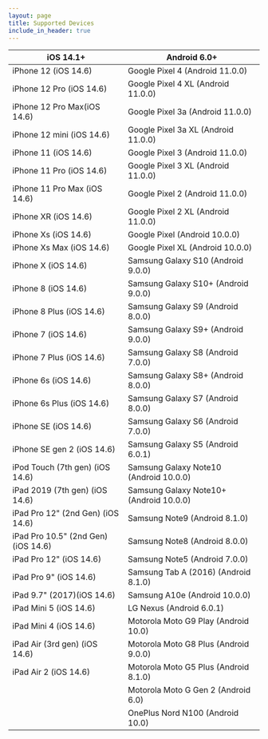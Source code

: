 ```yaml
---
layout: page
title: Supported Devices
include_in_header: true
---
```


|iOS 14.1+|Android 6.0+|
| --- | --- |
| iPhone 12 (iOS 14.6)| Google Pixel 4 (Android 11.0.0)|
| iPhone 12 Pro (iOS 14.6)| Google Pixel 4 XL (Android 11.0.0)|
| iPhone 12 Pro Max(iOS 14.6)| Google Pixel 3a (Android 11.0.0)|
| iPhone 12 mini (iOS 14.6)| Google Pixel 3a XL (Android 11.0.0)|
| iPhone 11 (iOS 14.6)| Google Pixel 3 (Android 11.0.0)|
| iPhone 11 Pro (iOS 14.6)| Google Pixel 3 XL (Android 11.0.0)|
| iPhone 11 Pro Max (iOS 14.6)| Google Pixel 2 (Android 11.0.0)|
| iPhone XR (iOS 14.6)| Google Pixel 2 XL (Android 11.0.0)|
| iPhone Xs (iOS 14.6)| Google Pixel (Android 10.0.0)|
| iPhone Xs Max (iOS 14.6)| Google Pixel XL (Android 10.0.0)|
| iPhone X (iOS 14.6)| Samsung Galaxy S10 (Android 9.0.0)|
| iPhone 8 (iOS 14.6)| Samsung Galaxy S10+ (Android 9.0.0)|
| iPhone 8 Plus (iOS 14.6)| Samsung Galaxy S9 (Android 8.0.0)|
| iPhone 7 (iOS 14.6)| Samsung Galaxy S9+ (Android 9.0.0)|
| iPhone 7 Plus (iOS 14.6)| Samsung Galaxy S8 (Android 7.0.0)|
| iPhone 6s (iOS 14.6)| Samsung Galaxy S8+ (Android 8.0.0)|
| iPhone 6s Plus (iOS 14.6)| Samsung Galaxy S7 (Android 8.0.0)|
| iPhone SE (iOS 14.6)| Samsung Galaxy S6 (Android 7.0.0)|
| iPhone SE gen 2 (iOS 14.6)| Samsung Galaxy S5 (Android 6.0.1)|
| iPod Touch (7th gen) (iOS 14.6)| Samsung Galaxy Note10 (Android 10.0.0)|
| iPad 2019 (7th gen) (iOS 14.6)| Samsung Galaxy Note10+ (Android 10.0.0)|
| iPad Pro 12" (2nd Gen) (iOS 14.6)| Samsung Note9 (Android 8.1.0)|
| iPad Pro 10.5" (2nd Gen) (iOS 14.6)| Samsung Note8 (Android 8.0.0)|
| iPad Pro 12" (iOS 14.6)| Samsung Note5 (Android 7.0.0)|
| iPad Pro 9" (iOS 14.6)| Samsung Tab A (2016) (Android 8.1.0)|
| iPad 9.7" (2017)(iOS 14.6)| Samsung A10e (Android 10.0.0)|
| iPad Mini 5 (iOS 14.6)| LG Nexus  (Android 6.0.1)|
| iPad Mini 4 (iOS 14.6)| Motorola Moto G9 Play (Android 10.0)|
| iPad Air (3rd gen) (iOS 14.6)| Motorola Moto G8 Plus (Android 9.0.0)|
| iPad Air 2 (iOS 14.6)| Motorola Moto G5 Plus (Android 8.1.0)|
|| Motorola Moto G Gen 2 (Android 6.0)|
|| OnePlus Nord N100 (Android 10.0)|